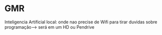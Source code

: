 # GMR
 Inteligencia Artificial local: onde nao precise de Wifi para tirar duvidas sobre programação--> será em um HD ou Pendrive 
